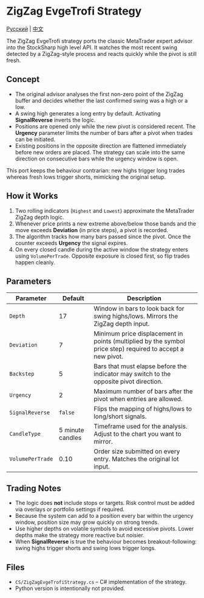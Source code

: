 # ZigZag EvgeTrofi Strategy
[Русский](README_ru.md) | [中文](README_zh.md)

The ZigZag EvgeTrofi strategy ports the classic MetaTrader expert advisor into the StockSharp high level API. It watches the most recent swing detected by a ZigZag-style process and reacts quickly while the pivot is still fresh.

## Concept

* The original advisor analyses the first non-zero point of the ZigZag buffer and decides whether the last confirmed swing was a high or a low.
* A swing high generates a long entry by default. Activating **SignalReverse** inverts the logic.
* Positions are opened only while the new pivot is considered recent. The **Urgency** parameter limits the number of bars after a pivot when trades can be initiated.
* Existing positions in the opposite direction are flattened immediately before new orders are placed. The strategy can scale into the same direction on consecutive bars while the urgency window is open.

This port keeps the behaviour contrarian: new highs trigger long trades whereas fresh lows trigger shorts, mimicking the original setup.

## How it Works

1. Two rolling indicators (`Highest` and `Lowest`) approximate the MetaTrader ZigZag depth logic.
2. Whenever price prints a new extreme above/below those bands and the move exceeds **Deviation** (in price steps), a pivot is recorded.
3. The algorithm tracks how many bars passed since the pivot. Once the counter exceeds **Urgency** the signal expires.
4. On every closed candle during the active window the strategy enters using `VolumePerTrade`. Opposite exposure is closed first, so flip trades happen cleanly.

## Parameters

| Parameter | Default | Description |
|-----------|---------|-------------|
| `Depth` | 17 | Window in bars to look back for swing highs/lows. Mirrors the ZigZag depth input. |
| `Deviation` | 7 | Minimum price displacement in points (multiplied by the symbol price step) required to accept a new pivot. |
| `Backstep` | 5 | Bars that must elapse before the indicator may switch to the opposite pivot direction. |
| `Urgency` | 2 | Maximum number of bars after the pivot when entries are allowed. |
| `SignalReverse` | `false` | Flips the mapping of highs/lows to long/short signals. |
| `CandleType` | 5 minute candles | Timeframe used for the analysis. Adjust to the chart you want to mirror. |
| `VolumePerTrade` | 0.10 | Order size submitted on every entry. Matches the original lot input. |

## Trading Notes

* The logic does **not** include stops or targets. Risk control must be added via overlays or portfolio settings if required.
* Because the system can add to a position every bar within the urgency window, position size may grow quickly on strong trends.
* Use higher depths on volatile symbols to avoid excessive pivots. Lower depths make the strategy more reactive but noisier.
* When **SignalReverse** is true the behaviour becomes breakout-following: swing highs trigger shorts and swing lows trigger longs.

## Files

* `CS/ZigZagEvgeTrofiStrategy.cs` – C# implementation of the strategy.
* Python version is intentionally not provided.
